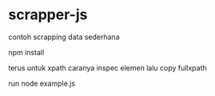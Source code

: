 # scrapper-js
contoh scrapping data sederhana

npm install 

terus untuk xpath caranya inspec elemen lalu copy fullxpath

run node example.js
